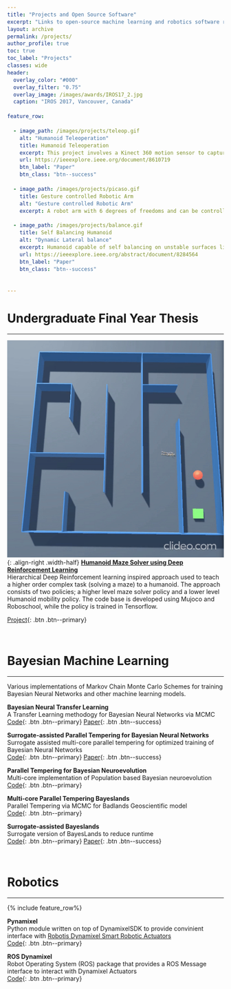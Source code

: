 ```yaml
---
title: "Projects and Open Source Software"
excerpt: "Links to open-source machine learning and robotics software repositories developed as part of research projects"
layout: archive
permalink: /projects/
author_profile: true
toc: true
toc_label: "Projects"
classes: wide
header:
  overlay_color: "#000"
  overlay_filter: "0.75"
  overlay_image: /images/awards/IROS17_2.jpg
  caption: "IROS 2017, Vancouver, Canada"

feature_row:
  
  - image_path: /images/projects/teleop.gif
    alt: "Humanoid Teleoperation"
    title: Humanoid Teleoperation
    excerpt: This project involves a Kinect 360 motion sensor to capture human motions and imitation by the humanoid robot with legged motion
    url: https://ieeexplore.ieee.org/document/8610719
    btn_label: "Paper"
    btn_class: "btn--success"
  
  - image_path: /images/projects/picaso.gif
    title: Gesture controlled Robotic Arm
    alt: "Gesture controlled Robotic Arm"
    excerpt: A robot arm with 6 degrees of freedoms and can be controlled with gestures!

  - image_path: /images/projects/balance.gif
    title: Self Balancing Humanoid
    alt: "Dynamic Lateral balance"
    excerpt: Humanoid capable of self balancing on unstable surfaces like a suspension bridge
    url: https://ieeexplore.ieee.org/abstract/document/8284564
    btn_label: "Paper"
    btn_class: "btn--success"


---
```


# Undergraduate Final Year Thesis
---
![demo](/images/projects/humanoid-final-crop.gif){: .align-right .width-half}
**[Humanoid Maze Solver using Deep Reinforcement Learning](https://github.com/arpit-kapoor/RL-Humanoid)** <br>
Hierarchical Deep Reinforcement learning inspired approach used to teach a higher order complex task (solving a maze) to a humanoid. The approach consists of two policies; a higher level maze solver policy and a lower level Humanoid mobility policy. The code base is developed using Mujoco and Roboschool, while the policy is trained in Tensorflow.

[Project](https://github.com/arpit-kapoor/RL-Humanoid){: .btn .btn--primary}

<br>


# Bayesian Machine Learning
---
Various implementations of Markov Chain Monte Carlo Schemes for training Bayesian Neural Networks and other machine learning models.

**Bayesian Neural Transfer Learning** <br>
A Transfer Learning methodogy for Bayesian Neural Networks via MCMC <br>
[Code](https://github.com/sydney-machine-learning/Bayesian-neural-transfer-learning){: .btn .btn--primary} [Paper](https://www.sciencedirect.com/science/article/abs/pii/S0925231219314213){: .btn .btn--success}

**Surrogate-assisted Parallel Tempering for Bayesian Neural Networks** <br>
Surrogate assisted multi-core parallel tempering for optimized training of Bayesian Neural Networks <br>
[Code](https://github.com/sydney-machine-learning/surrogate-assisted-parallel-tempering){: .btn .btn--primary} [Paper](https://www.sciencedirect.com/science/article/abs/pii/S0952197620301299){: .btn .btn--success}

**Parallel Tempering for Bayesian Neuroevolution**<br>
Multi-core implementation of Population based Bayesian neuroevolution <br>
[Code](https://github.com/sydney-machine-learning/evolutionary-pt){: .btn .btn--primary}

**Multi-core Parallel Tempering Bayeslands**<br>
Parallel Tempering via MCMC for Badlands Geoscientific model <br>
[Code](https://github.com/intelligentEarth/pt-Bayeslands){: .btn .btn--primary}

**Surrogate-assisted Bayeslands**<br>
Surrogate version of BayesLands to reduce runtime <br>
[Code](https://github.com/intelligentEarth/surrogate-pt-Bayeslands){: .btn .btn--primary} [Paper](https://gmd.copernicus.org/articles/13/2959/2020/gmd-13-2959-2020.html){: .btn .btn--success}


<br>

# Robotics
---

{% include feature_row%}


**Pynamixel** <br>
Python module written on top of DynamixelSDK to provide convinient interface with [Robotis Dynamixel Smart Robotic Actuators](http://www.robotis.us/dynamixel/) <br>
[Code](https://github.com/SRM-Team-Humanoid/pynamixel){: .btn .btn--primary}

**ROS Dynamixel** <br>
Robot Operating System (ROS) package that provides a ROS Message interface to interact with Dynamixel Actuators <br>
[Code](https://github.com/SRM-Team-Humanoid/ros_dynamixel){: .btn .btn--primary}